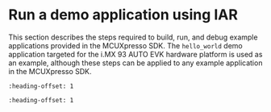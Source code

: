 # Run a demo application using IAR

This section describes the steps required to build, run, and debug example applications provided in the MCUXpresso SDK. The `hello_world` demo application targeted for the i.MX 93 AUTO EVK hardware platform is used as an example, although these steps can be applied to any example application in the MCUXpresso SDK.


```{include} ../topics/build_an_example_application_003.md
:heading-offset: 1
```

```{include} ../topics/run_an_example_application_002.md
:heading-offset: 1
```

